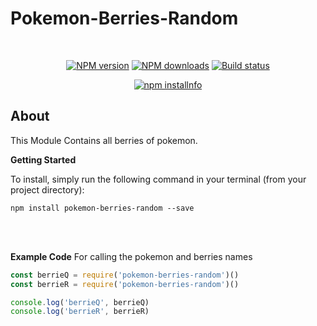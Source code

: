 # Pokemon-Berries-Random
<div align="center">
  <br />
  <p>
    <a href="https://www.npmjs.com/package/pokemon-berries-random"><img src="https://img.shields.io/npm/v/pokemon-berries-random.svg?maxAge=3600" alt="NPM version" /></a>
    <a href="https://www.npmjs.com/package/pokemon-berries-random"><img src="https://img.shields.io/npm/dt/pokemon-berries-random.svg?maxAge=3600" alt="NPM downloads" /></a>
    <a href="https://travis-ci.org/CharizardFire58/pokemon-berries-random"><img src="https://travis-ci.org/CharizardFire58/pokemon-berries-random.svg" alt="Build status" /></a>
  </p>
  <p>
    <a href="https://nodei.co/npm/pokemon-berries-random/"><img src="https://nodei.co/npm/pokemon-berries-random.png?downloads=true&stars=true" alt="npm installnfo" /></a>
  </p>
</div>

## About

This Module Contains all berries of pokemon.

**Getting Started** 

To install, simply run the following command in your terminal (from your project directory):

```
npm install pokemon-berries-random --save
```
<br></br>

**Example Code** 
For calling the pokemon and berries names

```js
const berrieQ = require('pokemon-berries-random')()
const berrieR = require('pokemon-berries-random')()

console.log('berrieQ', berrieQ)
console.log('berrieR', berrieR)
```
